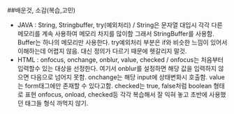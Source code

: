 ##배운것, 소감(복습,고민)
- JAVA : String, Stringbuffer, try(예외처리) / String은 문자열 대입시 각각 다른 메모리를 계속 사용하여 메모리 차지를 많이함 그래서 StringBuffer를 사용함. Buffer는 하나의 메모리만 사용한다.
  try예외처리 부분은 if와 비슷한 느낌이 있어서 이해하는데 어렵지 않음. 대신 정의가 다르기 때문에 헷갈리지 말것.
- HTML : onfocus, onchange, onblur, value, checked / onfocus는 처음부터 입력할수 있는 대상을 선정한다. 여기서 onblur를 설정하면 해당 값을 입력하지 않으면 다음으로 넘어지 못함.
  onchange는 해당 input에 상태변화시 호출함. value는 form태그에만 존재할 수 있다고함. checked는 true, false처럼 boolean 형태로 표현
  onfocus, onload, checked등 각각 복습해서 잘 익혀 놓고 초반에 사용했던 태그들 형식 까먹지 않기.
